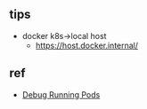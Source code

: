 


## tips

+ docker k8s->local host
    - https://host.docker.internal/



## ref
+ [Debug Running Pods](https://kubernetes.io/docs/tasks/debug-application-cluster/debug-running-pod/)